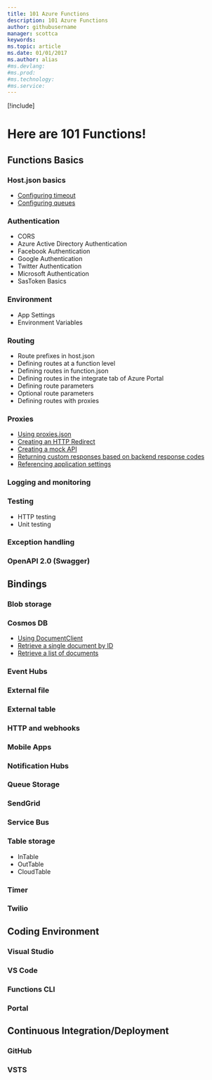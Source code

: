 ```yaml
---
title: 101 Azure Functions
description: 101 Azure Functions
author: githubusername
manager: scottca
keywords: 
ms.topic: article
ms.date: 01/01/2017
ms.author: alias
#ms.devlang: 
#ms.prod:
#ms.technology:
#ms.service:
---
```


[!include[](../../includes/header.md)]

# Here are 101 Functions!

## Functions Basics

### Host.json basics
* [Configuring timeout](basics/host.md#configuring-timeout)
* [Configuring queues](basics/host.md#configuring-queues)

### Authentication
* CORS
* Azure Active Directory Authentication
* Facebook Authentication
* Google Authentication
* Twitter Authentication
* Microsoft Authentication
* SasToken Basics

### Environment
* App Settings
* Environment Variables

### Routing
* Route prefixes in host.json 
* Defining routes at a function level
* Defining routes in function.json
* Defining routes in the integrate tab of Azure Portal
* Defining route parameters
* Optional route parameters
* Defining routes with proxies

### Proxies
* [Using proxies.json](proxies/#using-proxiesjson)
* [Creating an HTTP Redirect](proxies/#creating-an-http-redirect)
* [Creating a mock API](proxies/#creating-a-mock-api)
* [Returning custom responses based on backend response codes](proxies/#returning-custom-responses-based-on-backend-response-codes)
* [Referencing application settings](proxies/#referencing-application-settings)

### Logging and monitoring

### Testing
* HTTP testing
* Unit testing

### Exception handling

### OpenAPI 2.0 (Swagger)


## Bindings

### Blob storage

### Cosmos DB
* [Using DocumentClient](cosmosdb/#using-documentclient)
* [Retrieve a single document by ID](cosmosdb/#retrieve-a-single-document-by-id)
* [Retrieve a list of documents](cosmosdb/#retrieve-a-list-of-documents)

### Event Hubs

### External file

### External table

### HTTP and webhooks

### Mobile Apps

### Notification Hubs

### Queue Storage

### SendGrid

### Service Bus

### Table storage
* InTable
* OutTable
* CloudTable

### Timer

### Twilio


## Coding Environment

### Visual Studio

### VS Code

### Functions CLI

### Portal


## Continuous Integration/Deployment

### GitHub

### VSTS

